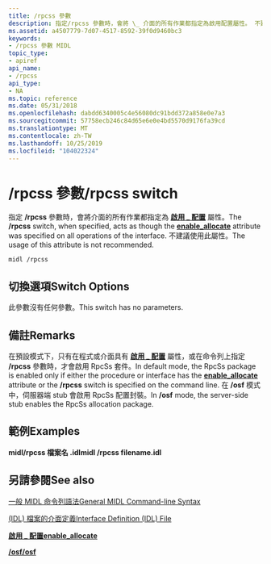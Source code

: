 ```yaml
---
title: /rpcss 參數
description: 指定/rpcss 參數時，會將 \_ 介面的所有作業都指定為啟用配置屬性。 不建議使用此屬性。
ms.assetid: a4507779-7d07-4517-8592-39f0d9460bc3
keywords:
- /rpcss 參數 MIDL
topic_type:
- apiref
api_name:
- /rpcss
api_type:
- NA
ms.topic: reference
ms.date: 05/31/2018
ms.openlocfilehash: dabdd6340005c4e56080dc91bdd372a858e0e7a3
ms.sourcegitcommit: 57758ecb246c84d65e6e0e4bd5570d9176fa39cd
ms.translationtype: MT
ms.contentlocale: zh-TW
ms.lasthandoff: 10/25/2019
ms.locfileid: "104022324"
---
```

# <a name="rpcss-switch"></a><span data-ttu-id="643d9-105">/rpcss 參數</span><span class="sxs-lookup"><span data-stu-id="643d9-105">/rpcss switch</span></span>

<span data-ttu-id="643d9-106">指定 **/rpcss** 參數時，會將介面的所有作業都指定為 [**啟用 \_ 配置**](enable-allocate.md) 屬性。</span><span class="sxs-lookup"><span data-stu-id="643d9-106">The **/rpcss** switch, when specified, acts as though the [**enable\_allocate**](enable-allocate.md) attribute was specified on all operations of the interface.</span></span> <span data-ttu-id="643d9-107">不建議使用此屬性。</span><span class="sxs-lookup"><span data-stu-id="643d9-107">The usage of this attribute is not recommended.</span></span>

``` syntax
midl /rpcss
```

## <a name="switch-options"></a><span data-ttu-id="643d9-108">切換選項</span><span class="sxs-lookup"><span data-stu-id="643d9-108">Switch Options</span></span>

<span data-ttu-id="643d9-109">此參數沒有任何參數。</span><span class="sxs-lookup"><span data-stu-id="643d9-109">This switch has no parameters.</span></span>

## <a name="remarks"></a><span data-ttu-id="643d9-110">備註</span><span class="sxs-lookup"><span data-stu-id="643d9-110">Remarks</span></span>

<span data-ttu-id="643d9-111">在預設模式下，只有在程式或介面具有 [**啟用 \_ 配置**](enable-allocate.md) 屬性，或在命令列上指定 **/rpcss** 參數時，才會啟用 RpcSs 套件。</span><span class="sxs-lookup"><span data-stu-id="643d9-111">In default mode, the RpcSs package is enabled only if either the procedure or interface has the [**enable\_allocate**](enable-allocate.md) attribute or the **/rpcss** switch is specified on the command line.</span></span> <span data-ttu-id="643d9-112">在 **/osf** 模式中，伺服器端 stub 會啟用 RpcSs 配置封裝。</span><span class="sxs-lookup"><span data-stu-id="643d9-112">In **/osf** mode, the server-side stub enables the RpcSs allocation package.</span></span>

## <a name="examples"></a><span data-ttu-id="643d9-113">範例</span><span class="sxs-lookup"><span data-stu-id="643d9-113">Examples</span></span>

<span data-ttu-id="643d9-114">**midl/rpcss 檔案名 .idl**</span><span class="sxs-lookup"><span data-stu-id="643d9-114">**midl /rpcss filename.idl**</span></span>

## <a name="see-also"></a><span data-ttu-id="643d9-115">另請參閱</span><span class="sxs-lookup"><span data-stu-id="643d9-115">See also</span></span>

<dl> <dt>

[<span data-ttu-id="643d9-116">一般 MIDL 命令列語法</span><span class="sxs-lookup"><span data-stu-id="643d9-116">General MIDL Command-line Syntax</span></span>](general-midl-command-line-syntax.md)
</dt> <dt>

[<span data-ttu-id="643d9-117"> (IDL) 檔案的介面定義</span><span class="sxs-lookup"><span data-stu-id="643d9-117">Interface Definition (IDL) File</span></span>](interface-definition-idl-file.md)
</dt> <dt>

[<span data-ttu-id="643d9-118">**啟用 \_ 配置**</span><span class="sxs-lookup"><span data-stu-id="643d9-118">**enable\_allocate**</span></span>](enable-allocate.md)
</dt> <dt>

[<span data-ttu-id="643d9-119">**/osf**</span><span class="sxs-lookup"><span data-stu-id="643d9-119">**/osf**</span></span>](-osf.md)
</dt> </dl>

 

 




